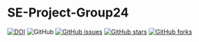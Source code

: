 # SE-Project-Group24
[![DOI](https://zenodo.org/badge/DOI/10.5281/zenodo.7155361.svg)](https://doi.org/10.5281/zenodo.7155361)
![GitHub](https://img.shields.io/github/license/devanshi39/SE-Project-Group24-Evolo-Project_Management_System)
[![GitHub issues](https://img.shields.io/github/issues/devanshi39/SE-Project-Group24-Evolo-Project_Management_System)](https://github.com/devanshi39/SE-Project-Group24-Evolo-Project_Management_System/issues)
[![GitHub stars](https://img.shields.io/github/stars/devanshi39/SE-Project-Group24-Evolo-Project_Management_System)](https://github.com/devanshi39/SE-Project-Group24-Evolo-Project_Management_System/stargazers)
[![GitHub forks](https://img.shields.io/github/forks/devanshi39/SE-Project-Group24-Evolo-Project_Management_System)](https://github.com/devanshi39/SE-Project-Group24-Evolo-Project_Management_System/network)